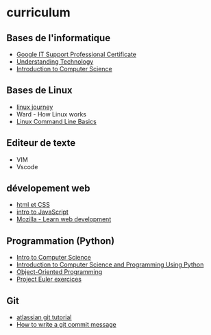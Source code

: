# curriculum

## Bases de l'informatique

* [Google IT Support Professional Certificate](https://www.coursera.org/specializations/google-it-support)
* [Understanding Technology](https://www.edx.org/course/cs50s-understanding-technology)
* [Introduction to Computer Science](https://www.edx.org/course/cs50s-introduction-computer-science-harvardx-cs50x)

## Bases de Linux

* [linux journey](https://linuxjourney.com)
* Ward - How Linux works
* [Linux Command Line Basics](https://eu.udacity.com/course/linux-command-line-basics--ud595)

## Editeur de texte

* VIM
* Vscode

## dévelopement web

* [html et CSS](https://eu.udacity.com/course/html-and-css-syntax--ud001)
* [intro to JavaScript](https://eu.udacity.com/course/intro-to-javascript--ud803)
* [Mozilla - Learn web development](https://developer.mozilla.org/en-US/docs/Learn)

## Programmation (Python)

* [Intro to Computer Science](https://eu.udacity.com/course/intro-to-computer-science--cs101)
* [Introduction to Computer Science and Programming Using Python](https://www.edx.org/course/introduction-computer-science-mitx-6-00-1x-11)
* [Object-Oriented Programming](https://eu.udacity.com/course/programming-foundations-with-python--ud036)
* [Project Euler exercices](https://projecteuler.net/)

## Git

* [atlassian git tutorial](https://www.atlassian.com/git/tutorials)
* [How to write a git commit message](https://chris.beams.io/posts/git-commit/)
